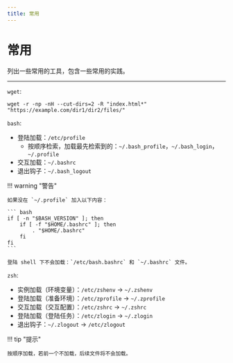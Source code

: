 ```yaml
---
title: 常用
---
```


常用
====

列出一些常用的工具，包含一些常用的实践。

---

`wget`: 

```
wget -r -np -nH --cut-dirs=2 -R "index.html*" "https://example.com/dir1/dir2/files/"
```

`bash`:

-   登陆加载：`/etc/profile`
    -   按顺序检索，加载最先检索到的：`~/.bash_profile`，`~/.bash_login`，`~/.profile`
-   交互加载：`~/.bashrc`
-   退出钩子：`~/.bash_logout`

!!! warning "警告"

    如果没在 `~/.profile` 加入以下内容：
    
    ``` bash
    if [ -n "$BASH_VERSION" ]; then
        if [ -f "$HOME/.bashrc" ]; then
            . "$HOME/.bashrc"
        fi
    fi
    ```

    登陆 shell 下不会加载：`/etc/bash.bashrc` 和 `~/.bashrc` 文件。

`zsh`:

-   实例加载（环境变量）：`/etc/zshenv` -> `~/.zshenv`
-   登陆加载（准备环境）：`/etc/zprofile` -> `~/.zprofile`
-   交互加载（交互配置）：`/etc/zshrc` -> `~/.zshrc`
-   登陆加载（登陆任务）：`/etc/zlogin` -> `~/.zlogin`
-   退出钩子：`~/.zlogout` -> `/etc/zlogout`

!!! tip "提示"

    按顺序加载，若前一个不加载，后续文件将不会加载。
